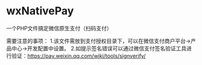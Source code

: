 # wxNativePay
一个PHP文件搞定微信原生支付（扫码支付）

需要注意的事项：
1.该文件需放到支付授权目录下，可以在微信支付商户平台->产品中心->开发配置中设置。
2.如提示签名错误可以通过微信支付签名验证工具进行验证：https://pay.weixin.qq.com/wiki/tools/signverify/
